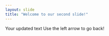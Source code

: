 ```yaml
---
layout: slide
title: "Welcome to our second slide!"
---
```

Your updated text 
Use the left arrow to go back!
